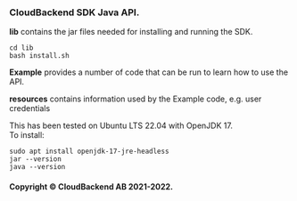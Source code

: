 ### CloudBackend SDK Java API.

**lib** contains the jar files needed for installing and running the SDK.
```
cd lib
bash install.sh
```

**Example** provides a number of code that can be run to learn how to use the API.

**resources** contains information used by the Example code, e.g. user credentials 

This has been tested on Ubuntu LTS 22.04 with OpenJDK 17.
<br>To install:
```
sudo apt install openjdk-17-jre-headless
jar --version
java --version
```

#### Copyright © CloudBackend AB 2021-2022.
